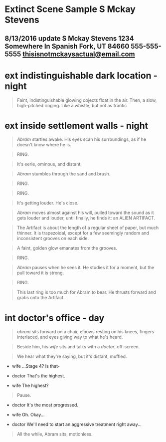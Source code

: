 Extinct Scene Sample
S Mckay Stevens
===

8/13/2016 update
S Mckay Stevens
1234 Somewhere In
Spanish Fork, UT 84660
555-555-5555
thisisnotmckaysactual@email.com
---

# ext indistinguishable dark location - night

> Faint, indistinguishable glowing objects float in the air. Then, a slow, high-pitched ringing. Like a whistle, but not as frantic

# ext inside settlement walls - night

> *Abram* startles awake. His eyes scan his surroundings, as if he doesn't know where he is.

> RING.

> It's eerie, ominous, and distant.

> *Abram* stumbles through the sand and brush.

> RING.

> RING.

> It's getting louder. He's close.

> *Abram* moves almost against his will, pulled toward the sound as it gets louder and louder, until finally, he finds it: an ALIEN ARTIFACT.

> The Artifact is about the length of a regular sheet of paper, but much thinner. It is trapezoidal, except for a few seemingly random and inconsistent grooves on each side.

> A faint, golden glow emanates from the grooves.

> RING.

> *Abram* pauses when he sees it. He studies it for a moment, but the pull toward it is strong.

> RING.

> This last ring is too much for Abram to bear. He thrusts forward and grabs onto the Artifact.

# int doctor's office - day

> *abram* sits forward on a chair, elbows resting on his knees, fingers interlaced, and eyes giving way to what he's heard.

> Beside him, his *wife* sits and talks with a *doctor*, off-screen.

> We hear what they're saying, but it's distant, muffled.

* wife
...Stage 4? Is that-

* doctor
That's the highest.

* wife
The highest?

> Pause.

* doctor
It's the most progressed.

* wife
Oh. Okay...

* doctor
We'll need to start an aggressive treatment right away...

> All the while, Abram sits, motionless.

#